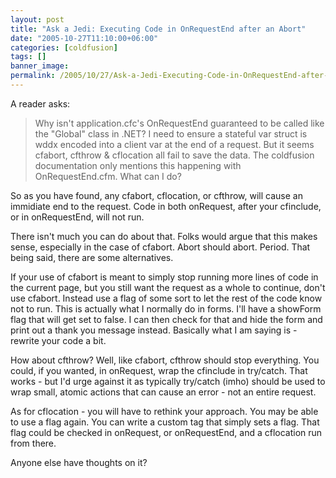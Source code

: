 ```yaml
---
layout: post
title: "Ask a Jedi: Executing Code in OnRequestEnd after an Abort"
date: "2005-10-27T11:10:00+06:00"
categories: [coldfusion]
tags: []
banner_image: 
permalink: /2005/10/27/Ask-a-Jedi-Executing-Code-in-OnRequestEnd-after-an-Abort
---
```


A reader asks:

<blockquote>
Why isn't application.cfc's OnRequestEnd guaranteed to be called like the "Global" class in .NET? I need to ensure a stateful var struct is wddx encoded into a client var at the end of a request. But it seems cfabort, cfthrow & cflocation all fail to save the data. The coldfusion documentation only mentions this happening with OnRequestEnd.cfm. What can I do?
</blockquote>

So as you have found, any cfabort, cflocation, or cfthrow, will cause an immidiate end to the request. Code in both onRequest, after your cfinclude, or in onRequestEnd, will not run. 

There isn't much you can do about that. Folks would argue that this makes sense, especially in the case of cfabort. Abort should abort. Period. That being said, there are some alternatives.

If your use of cfabort is meant to simply stop running more lines of code in the current page, but you still want the request as a whole to continue, don't use cfabort. Instead use a flag of some sort to let the rest of the code know not to run. This is actually what I normally do in forms. I'll have a showForm flag that will get set to false. I can then check for that and hide the form and print out a thank you message instead. Basically what I am saying is - rewrite your code a bit. 

How about cfthrow? Well, like cfabort, cfthrow should stop everything. You could, if you wanted, in onRequest, wrap the cfinclude in try/catch. That works - but I'd urge against it as typically try/catch (imho) should be used to wrap small, atomic actions that can cause an error - not an entire request. 

As for cflocation - you will have to rethink your approach. You may be able to use a flag again. You can write a custom tag that simply sets a flag. That flag could be checked in onRequest, or onRequestEnd, and a cflocation run from there.

Anyone else have thoughts on it?